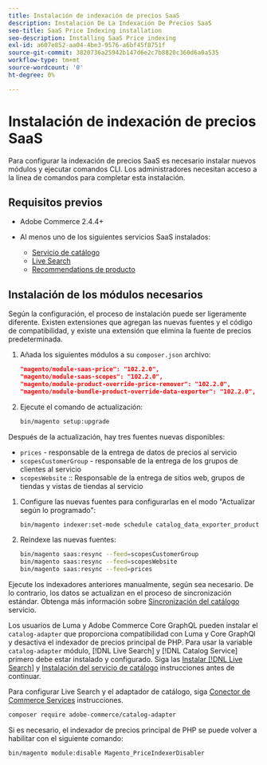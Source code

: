 ```yaml
---
title: Instalación de indexación de precios SaaS
description: Instalación De La Indexación De Precios SaaS
seo-title: SaaS Price Indexing installation
seo-description: Installing SaaS Price indexing
exl-id: a607e852-aa04-4be3-9576-a6bf45f8751f
source-git-commit: 3820736a25942b147d6e2c7b8820c360d6a0a535
workflow-type: tm+mt
source-wordcount: '0'
ht-degree: 0%

---
```


# Instalación de indexación de precios SaaS

Para configurar la indexación de precios SaaS es necesario instalar nuevos módulos y ejecutar comandos CLI. Los administradores necesitan acceso a la línea de comandos para completar esta instalación.

## Requisitos previos

* Adobe Commerce 2.4.4+
* Al menos uno de los siguientes servicios SaaS instalados:

   * [Servicio de catálogo](../catalog-service/overview.md)
   * [Live Search](../live-search/guide-overview.md)
   * [Recommendations de producto](../product-recommendations/guide-overview.md)

## Instalación de los módulos necesarios

Según la configuración, el proceso de instalación puede ser ligeramente diferente.
Existen extensiones que agregan las nuevas fuentes y el código de compatibilidad, y existe una extensión que elimina la fuente de precios predeterminada.

1. Añada los siguientes módulos a su `composer.json` archivo:

   ```json
   "magento/module-saas-price": "102.2.0",
   "magento/module-saas-scopes": "102.2.0",
   "magento/module-product-override-price-remover": "102.2.0",
   "magento/module-bundle-product-override-data-exporter": "102.2.0",
   ```

1. Ejecute el comando de actualización:

   ```bash
   bin/magento setup:upgrade
   ```

Después de la actualización, hay tres fuentes nuevas disponibles:

* `prices` - responsable de la entrega de datos de precios al servicio
* `scopesCustomerGroup` - responsable de la entrega de los grupos de clientes al servicio
* `scopesWebsite` :: Responsable de la entrega de sitios web, grupos de tiendas y vistas de tiendas al servicio


1. Configure las nuevas fuentes para configurarlas en el modo &quot;Actualizar según lo programado&quot;:

   ```bash
   bin/magento indexer:set-mode schedule catalog_data_exporter_product_prices scopes_customergroup_data_exporter scopes_website_data_exporter
   ```

1. Reindexe las nuevas fuentes:

   ```bash
   bin/magento saas:resync --feed=scopesCustomerGroup
   bin/magento saas:resync --feed=scopesWebsite
   bin/magento saas:resync --feed=prices
   ```

Ejecute los indexadores anteriores manualmente, según sea necesario. De lo contrario, los datos se actualizan en el proceso de sincronización estándar. Obtenga más información sobre [Sincronización del catálogo](../landing/catalog-sync.md) servicio.

Los usuarios de Luma y Adobe Commerce Core GraphQL pueden instalar el `catalog-adapter` que proporciona compatibilidad con Luma y Core GraphQl y desactiva el indexador de precios principal de PHP.
Para usar la variable `catalog-adapter` módulo, [!DNL Live Search] y [!DNL Catalog Service] primero debe estar instalado y configurado. Siga las [Instalar [!DNL Live Search]](../live-search/install.md) y [Instalación del servicio de catálogo](../catalog-service/installation.md) instrucciones antes de continuar.

Para configurar Live Search y el adaptador de catálogo, siga [Conector de Commerce Services](https://experienceleague.adobe.com/docs/commerce-merchant-services/user-guides/integration-services/saas.html?lang=en) instrucciones.

```bash
composer require adobe-commerce/catalog-adapter
```

Si es necesario, el indexador de precios principal de PHP se puede volver a habilitar con el siguiente comando:

```bash
bin/magento module:disable Magento_PriceIndexerDisabler
```
